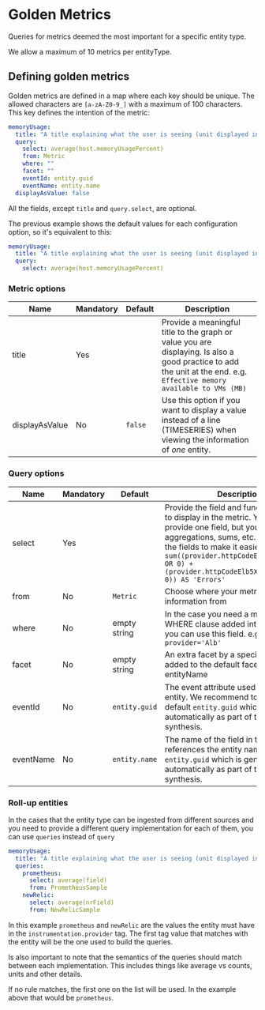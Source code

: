 # Golden Metrics

Queries for metrics deemed the most important for a specific entity type. 

We allow a maximum of 10 metrics per entityType.

## Defining golden metrics

Golden metrics are defined in a map where each key should be unique. The allowed characters are `[a-zA-Z0-9_]` with a maximum of 100 characters.
This key defines the intention of the metric:

```yaml
memoryUsage:
  title: "A title explaining what the user is seeing (unit displayed in the dashboard)"
  query:
    select: average(host.memoryUsagePercent)
    from: Metric
    where: ""
    facet: ""
    eventId: entity.guid
    eventName: entity.name
  displayAsValue: false
```

All the fields, except `title` and `query.select`, are optional.

The previous example shows the default values for each configuration option, so it's equivalent to this:

```yaml
memoryUsage:
  title: "A title explaining what the user is seeing (unit displayed in the dashboard)"
  query:
    select: average(host.memoryUsagePercent)
```

### Metric options

| **Name** | **Mandatory** | **Default** | **Description**                                            | 
| -------- | ------------- | ------------ | ---------------------------------------------             |
| title    |      Yes      |  | Provide a meaningful title to the graph or value you are displaying. Is also a good practice to add the unit at the end. e.g. `Effective memory available to VMs (MB)`|
| displayAsValue |   No    | `false` | Use this option if you want to display a value instead of a line (TIMESERIES) when viewing the information of *one* entity. |


### Query options

| **Name** | **Mandatory** | **Default** | **Description**                                            | 
| -------- | ------------- | ------------ | ---------------------------------------------             |
| select    |      Yes      |  | Provide the field and function you want to display in the metric. You must only provide one field, but you can do aggregations, sums, etc. Always name the fields to make it easier to read. e.g. `sum((provider.httpCodeElb4XXCount.Sum OR 0) + (provider.httpCodeElb5XXCount.Sum OR 0)) AS 'Errors'`|
| from |   No    | `Metric` | Choose where your metric gathers the information from |
| where |   No    | empty string | In the case you need a more granular WHERE clause added into the query you can use this field. e.g. `provider='Alb'` |
| facet |   No    | empty string | An extra facet by a specific field to be added to the default facet by entityName |
| eventId |   No    | `entity.guid` | The event attribute used to filter the entity. We recommend to use the default `entity.guid` which is generated automatically as part of the entity synthesis. |
| eventName |   No    | `entity.name` | The name of the field in the event that references the entity name. By default `entity.guid` which is generated automatically as part of the entity synthesis. |

### Roll-up entities

In the cases that the entity type can be ingested from different sources and you need to provide a different query implementation for each of them, you can use `queries` instead of `query`

```yaml
memoryUsage:
  title: "A title explaining what the user is seeing (unit displayed in the dashboard)"
  queries:
    prometheus:
      select: average(field)
      from: PrometheusSample
    newRelic:
      select: average(nrField)
      from: NewRelicSample
```

In this example `prometheus` and `newRelic` are the values the entity must have in the `instrumentation.provider` tag.
The first tag value that matches with the entity will be the one used to build the queries.

Is also important to note that the semantics of the queries should match between each implementation. This includes things like average vs counts, units and other details.

If no rule matches, the first one on the list will be used. In the example above that would be `prometheus`.
